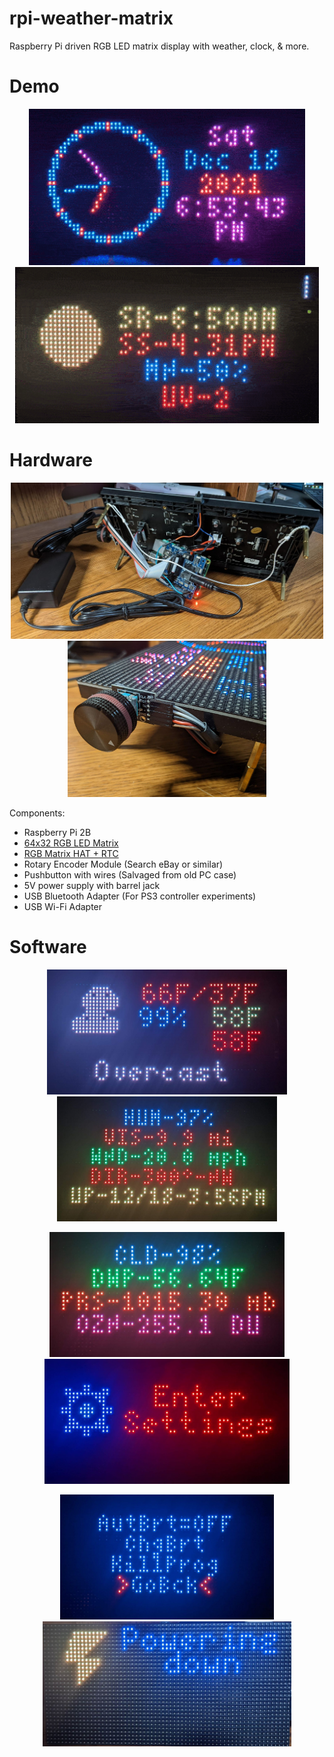 # rpi-weather-matrix
Raspberry Pi driven RGB LED matrix display with weather, clock, &amp; more.

# Demo
<p align="center">
  <img src="img/demo1.gif" height=250> <img src="img/demo2.gif" height=250> 
</p>

# Hardware
<p align="center">
  <img src="img/back1.jpg" height=250> <img src="img/rot_en1.jpg" height=250> 
</p>

Components:
- Raspberry Pi 2B
- [64x32 RGB LED Matrix](https://www.adafruit.com/product/2278)
- [RGB Matrix HAT + RTC](https://www.adafruit.com/product/2345)
- Rotary Encoder Module (Search eBay or similar)
- Pushbutton with wires (Salvaged from old PC case)
- 5V power supply with barrel jack
- USB Bluetooth Adapter (For PS3 controller experiments)
- USB Wi-Fi Adapter

# Software
<p align="center">
  <img src="img/screen4.jpg" height=200> <img src="img/screen6.jpg" height=200> 
</p>
<p align="center">
  <img src="img/screen7.jpg" height=200> <img src="img/screen2.jpg" height=200> 
</p>
<p align="center">
  <img src="img/screen3.jpg" height=200> <img src="img/screen8.jpg" height=200> 
</p>
